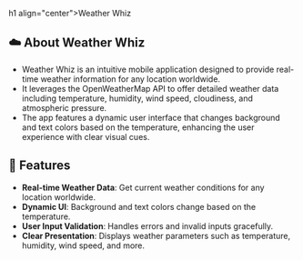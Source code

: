 h1 align="center">Weather Whiz</h1>

## ☁️ About Weather Whiz
- Weather Whiz is an intuitive mobile application designed to provide real-time weather information for any location worldwide.
- It leverages the OpenWeatherMap API to offer detailed weather data including temperature, humidity, wind speed, cloudiness, and atmospheric pressure.
- The app features a dynamic user interface that changes background and text colors based on the temperature, enhancing the user experience with clear visual cues.

## 🌟 Features
- **Real-time Weather Data**: Get current weather conditions for any location worldwide.
- **Dynamic UI**: Background and text colors change based on the temperature.
- **User Input Validation**: Handles errors and invalid inputs gracefully.
- **Clear Presentation**: Displays weather parameters such as temperature, humidity, wind speed, and more.
